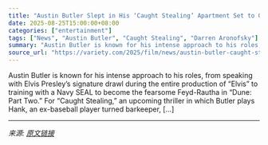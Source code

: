 ```yaml
---
title: "Austin Butler Slept in His ‘Caught Stealing’ Apartment Set to Get in Character: ‘I Woke Up to the Crew While I Was in My Underwear’"
date: 2025-08-25T15:00:00+08:00
categories: ["entertainment"]
tags: ["News", "Austin Butler", "Caught Stealing", "Darren Aronofsky"]
summary: "Austin Butler is known for his intense approach to his roles, from speaking with Elvis Presley&#8217;s signature drawl during the entire production of &#8220;Elvis&#8221; to training with a Navy SEAL "
source_url: "https://variety.com/2025/film/news/austin-butler-caught-stealing-underwear-apartment-1236497016/"
---
```


Austin Butler is known for his intense approach to his roles, from speaking with Elvis Presley&#8217;s signature drawl during the entire production of &#8220;Elvis&#8221; to training with a Navy SEAL to become the fearsome Feyd-Rautha in &#8220;Dune: Part Two.&#8221; For &#8220;Caught Stealing,&#8221; an upcoming thriller in which Butler plays Hank, an ex-baseball player turned barkeeper, [&#8230;]

---

*来源: [原文链接](https://variety.com/2025/film/news/austin-butler-caught-stealing-underwear-apartment-1236497016/)*
